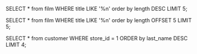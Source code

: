 SELECT * from film
WHERE title LIKE '%n'
order by length DESC
LIMIT 5;

SELECT * from film
WHERE title LIKE '%n'
order by length
OFFSET 5
LIMIT 5;

SELECT * from customer
WHERE store_id = 1
ORDER by last_name DESC
LIMIT 4;